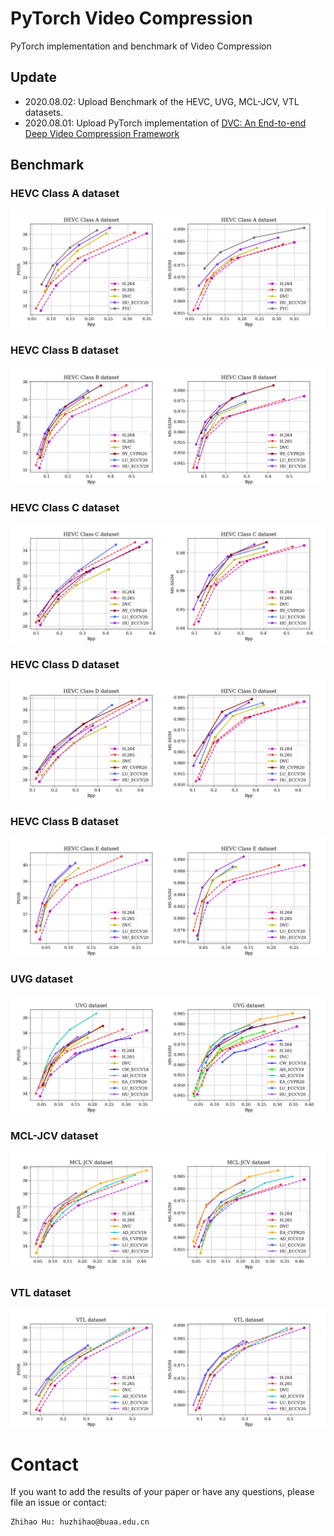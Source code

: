 # PyTorch Video Compression
PyTorch implementation and benchmark of Video Compression

## Update
* 2020.08.02: Upload Benchmark of the HEVC, UVG, MCL-JCV, VTL datasets.
* 2020.08.01: Upload PyTorch implementation of [DVC: An End-to-end Deep Video Compression Framework](https://arxiv.org/abs/1812.00101)

## Benchmark


### HEVC Class A dataset
![](Benchmark/HEVCresults/HEVCClass_A.png)
### HEVC Class B dataset
![](Benchmark/HEVCresults/HEVCClass_B.png)
### HEVC Class C dataset
![](Benchmark/HEVCresults/HEVCClass_C.png)
### HEVC Class D dataset
![](Benchmark/HEVCresults/HEVCClass_D.png)
### HEVC Class B dataset
![](Benchmark/HEVCresults/HEVCClass_E.png)
### UVG dataset
![](Benchmark/UVGresults/UVG.png)
### MCL-JCV dataset
![](Benchmark/MCLresults/MCL.png)
### VTL dataset
![](Benchmark/VTLresults/VTL.png)


# Contact

If you want to add the results of your paper or have any questions, please file an issue or contact:

    Zhihao Hu: huzhihao@buaa.edu.cn